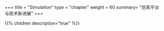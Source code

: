 +++
title = "Simulation"
type = "chapter"
weight = 60
summary= "仿真平台与技术新进展"
+++


{{% children description="true" %}}

